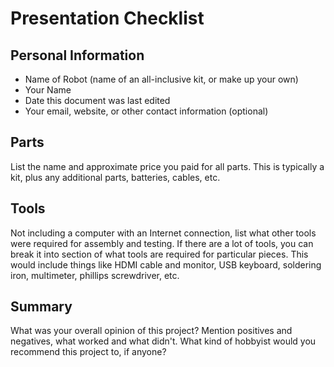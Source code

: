 # Presentation Checklist

## Personal Information

* Name of Robot (name of an all-inclusive kit, or make up your own)
* Your Name
* Date this document was last edited
* Your email, website, or other contact information (optional)

## Parts

List the name and approximate price you paid for all parts. This is typically a kit, plus any additional parts, batteries, cables, etc.

## Tools

Not including a computer with an Internet connection, list what other tools were required for assembly and testing. If there are a lot of tools, you can break it into section of what tools are required for particular pieces. This would include things like HDMI cable and monitor, USB keyboard, soldering iron, multimeter, phillips screwdriver, etc.

## Summary

What was your overall opinion of this project? Mention positives and negatives, what worked and what didn't. What kind of hobbyist would you recommend this project to, if anyone?
